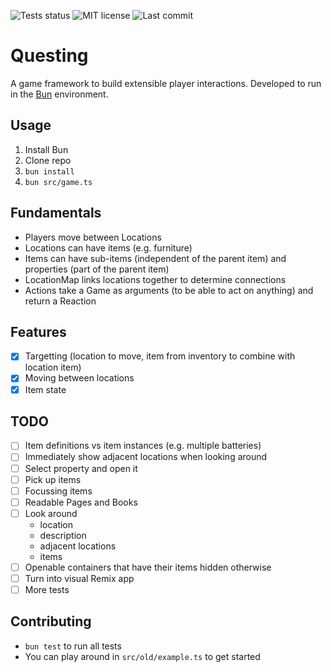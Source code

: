 ![Tests status](https://github.com/Soleone/questing/actions/workflows/bun.yml/badge.svg)
![MIT license](https://img.shields.io/github/license/Soleone/questing)
![Last commit](https://img.shields.io/github/last-commit/Soleone/questing/main)

# Questing

A game framework to build extensible player interactions. Developed to run in the [Bun](https://bun.sh) environment.

## Usage

1. Install Bun
2. Clone repo
3. `bun install`
4. `bun src/game.ts`

## Fundamentals

- Players move between Locations
- Locations can have items (e.g. furniture)
- Items can have sub-items (independent of the parent item) and properties (part of the parent item)
- LocationMap links locations together to determine connections
- Actions take a Game as arguments (to be able to act on anything) and return a Reaction

## Features

- [x] Targetting (location to move, item from inventory to combine with location item)
- [x] Moving between locations
- [x] Item state

## TODO

- [ ] Item definitions vs item instances (e.g. multiple batteries)
- [ ] Immediately show adjacent locations when looking around
- [ ] Select property and open it
- [ ] Pick up items
- [ ] Focussing items
- [ ] Readable Pages and Books
- [ ] Look around
  - location
  - description
  - adjacent locations
  - items
- [ ] Openable containers that have their items hidden otherwise
- [ ] Turn into visual Remix app
- [ ] More tests

## Contributing

- `bun test` to run all tests
- You can play around in `src/old/example.ts` to get started
